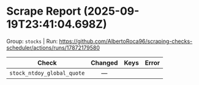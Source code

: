 # Scrape Report (2025-09-19T23:41:04.698Z)

Group: `stocks`  |  Run: https://github.com/AlbertoRoca96/scraping-checks-scheduler/actions/runs/17872179580

| Check | Changed | Keys | Error |
|---|:---:|:--|:--|
| `stock_ntdoy_global_quote` | — |  |  |
